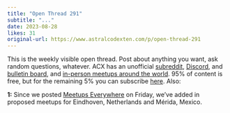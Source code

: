 ```yaml
---
title: "Open Thread 291"
subtitle: "..."
date: 2023-08-28
likes: 31
original-url: https://www.astralcodexten.com/p/open-thread-291
---
```

This is the weekly visible open thread. Post about anything you want, ask random questions, whatever. ACX has an unofficial [subreddit](https://www.reddit.com/r/slatestarcodex/), [Discord](https://discord.gg/RTKtdut), and [bulletin board](https://www.datasecretslox.com/index.php), and [in-person meetups around the world](https://www.lesswrong.com/community?filters%5B0%5D=SSC). 95% of content is free, but for the remaining 5% you can subscribe [here](https://astralcodexten.substack.com/subscribe?). Also:

 **1:** Since we posted [Meetups Everywhere](https://astralcodexten.substack.com/p/meetups-everywhere-2023-times-and) on Friday, we’ve added in proposed meetups for Eindhoven, Netherlands and Mérida, Mexico. 
